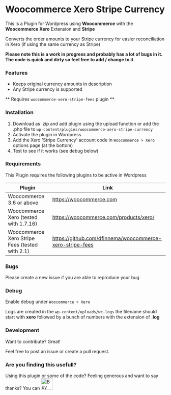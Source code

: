 # Woocommerce Xero Stripe Currency
This is a Plugin for Wordpress using **Woocommerce** with the **Woocommerce Xero** Extension and **Stripe**

Converts the order amounts to your Stripe currency for easier reconciliation in Xero (if using the same currency as Stripe)

**Please note this is a work in progress and probably has a lot of bugs in it. The code is quick and dirty so feel free to add / change to it.**
### Features

  - Keeps original currency amounts in description
  - Any Stripe currency is supported
  
 ** Requires ```woocommerce-xero-stripe-fees``` plugin **
 
### Installation

1. Download as .zip and add plugin using the upload function or add the .php file to ```wp-content/plugins/woocommerce-xero-stripe-currency``` 
2. Activate the plugin in Wordpress
3. Add the Xero 'Stripe Currency' account code in ```Woocommerce > Xero``` options page (at the bottom)
4. Test to see if it works (see debug below)

### Requirements

This Plugin requires the following plugins to be active in Wordpress

| Plugin | Link |
| ------ | ------ |
| Woocommerce 3.6 or above | https://woocommerce.com |
| Woocommerce Xero (tested with 1.7.16) | https://woocommerce.com/products/xero/ |
| Woocommerce Xero Stripe Fees (tested with 2.1) | https://github.com/dfinnema/woocommerce-xero-stripe-fees |

### Bugs

Please create a new issue if you are able to reproduce your bug

### Debug

Enable debug under ```Woocommerce > Xero```

Logs are created in the ```wp-content/uploads/wc-logs``` the filename should start with **xero** followed by a bunch of numbers with the extension of **.log**

### Development

Want to contribute? Great!

Feel free to post an issue or create a pull request. 

### Are you finding this usefull?

Using this plugin or some of the code? Feeling generous and want to say thanks? You can <a href='https://ko-fi.com/A6552UEK' target='_blank'><img height='36' style='border:0px;height:36px;' src='https://az743702.vo.msecnd.net/cdn/kofi2.png?v=0' border='0' alt='Buy Me a Coffee at ko-fi.com' /></a>